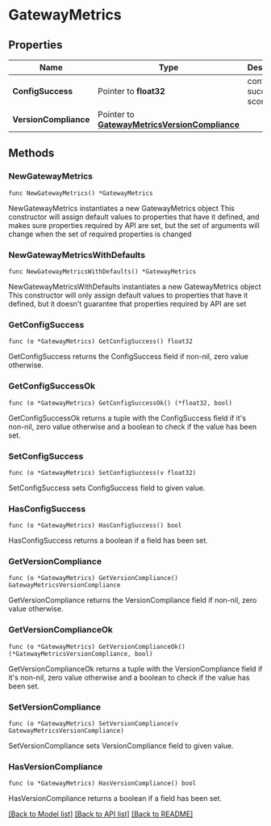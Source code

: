 # GatewayMetrics

## Properties

Name | Type | Description | Notes
------------ | ------------- | ------------- | -------------
**ConfigSuccess** | Pointer to **float32** | config success score | [optional] 
**VersionCompliance** | Pointer to [**GatewayMetricsVersionCompliance**](GatewayMetricsVersionCompliance.md) |  | [optional] 

## Methods

### NewGatewayMetrics

`func NewGatewayMetrics() *GatewayMetrics`

NewGatewayMetrics instantiates a new GatewayMetrics object
This constructor will assign default values to properties that have it defined,
and makes sure properties required by API are set, but the set of arguments
will change when the set of required properties is changed

### NewGatewayMetricsWithDefaults

`func NewGatewayMetricsWithDefaults() *GatewayMetrics`

NewGatewayMetricsWithDefaults instantiates a new GatewayMetrics object
This constructor will only assign default values to properties that have it defined,
but it doesn't guarantee that properties required by API are set

### GetConfigSuccess

`func (o *GatewayMetrics) GetConfigSuccess() float32`

GetConfigSuccess returns the ConfigSuccess field if non-nil, zero value otherwise.

### GetConfigSuccessOk

`func (o *GatewayMetrics) GetConfigSuccessOk() (*float32, bool)`

GetConfigSuccessOk returns a tuple with the ConfigSuccess field if it's non-nil, zero value otherwise
and a boolean to check if the value has been set.

### SetConfigSuccess

`func (o *GatewayMetrics) SetConfigSuccess(v float32)`

SetConfigSuccess sets ConfigSuccess field to given value.

### HasConfigSuccess

`func (o *GatewayMetrics) HasConfigSuccess() bool`

HasConfigSuccess returns a boolean if a field has been set.

### GetVersionCompliance

`func (o *GatewayMetrics) GetVersionCompliance() GatewayMetricsVersionCompliance`

GetVersionCompliance returns the VersionCompliance field if non-nil, zero value otherwise.

### GetVersionComplianceOk

`func (o *GatewayMetrics) GetVersionComplianceOk() (*GatewayMetricsVersionCompliance, bool)`

GetVersionComplianceOk returns a tuple with the VersionCompliance field if it's non-nil, zero value otherwise
and a boolean to check if the value has been set.

### SetVersionCompliance

`func (o *GatewayMetrics) SetVersionCompliance(v GatewayMetricsVersionCompliance)`

SetVersionCompliance sets VersionCompliance field to given value.

### HasVersionCompliance

`func (o *GatewayMetrics) HasVersionCompliance() bool`

HasVersionCompliance returns a boolean if a field has been set.


[[Back to Model list]](../README.md#documentation-for-models) [[Back to API list]](../README.md#documentation-for-api-endpoints) [[Back to README]](../README.md)


